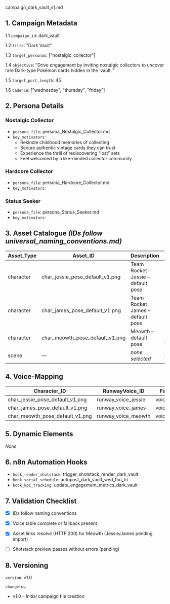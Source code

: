 campaign_dark_vault_v1.md

## 1. Campaign Metadata

1.1 `campaign_id`: dark_vault

1.2 `title`: "Dark Vault"

1.3 `target_personas`: ["nostalgic_collector"]

1.4 `objective`: "Drive engagement by inviting nostalgic collectors to uncover rare Dark-type Pokémon cards hidden in the ‘vault.’"

1.5 `target_post_length`: 45

1.6 `cadence`: ["wednesday", "thursday", "friday"]


## 2. Persona Details

### Nostalgic Collector
- `persona_file`: persona_Nostalgic_Collector.md
- `key_motivators`:
  - Rekindle childhood memories of collecting
  - Secure authentic vintage cards they can trust
  - Experience the thrill of rediscovering “lost” sets
  - Feel welcomed by a like-minded collector community

### Hardcore Collector
- `persona_file`: persona_Hardcore_Collector.md
- `key_motivators`: <!-- not targeted in this campaign -->

### Status Seeker
- `persona_file`: persona_Status_Seeker.md
- `key_motivators`: <!-- not targeted in this campaign -->


## 3. Asset Catalogue *(IDs follow universal_naming_conventions.md)*

| Asset_Type | Asset_ID | Description | Storage_URI |
| --- | --- | --- | --- |
| character | char_jessie_pose_default_v1.png | Team Rocket Jessie&nbsp;– default pose | Error: Asset sheet not found |
| character | char_james_pose_default_v1.png  | Team Rocket James – default pose  | Error: Asset sheet not found |
| character | char_meowth_pose_default_v1.png | Meowth – default pose | https://raw.githubusercontent.com/PokeAPI/sprites/master/sprites/pokemon/other/official-artwork/52.png |
| scene | — | *none selected* | — |


## 4. Voice-Mapping

| Character_ID | RunwayVoice_ID | Fallback_Voice |
| --- | --- | --- |
| char_jessie_pose_default_v1.png | runway_voice_jessie | voice_generic_001 |
| char_james_pose_default_v1.png  | runway_voice_james  | voice_generic_001 |
| char_meowth_pose_default_v1.png | runway_voice_meowth | voice_generic_002 |


## 5. Dynamic Elements
_None_


## 6. n8n Automation Hooks
- `hook_render_shotstack`: trigger_shotstack_render_dark_vault
- `hook_social_schedule`: autopost_dark_vault_wed_thu_fri
- `hook_kpi_tracking`: update_engagement_metrics_dark_vault


## 7. Validation Checklist

- [x] IDs follow naming conventions  
- [x] Voice table complete or fallback present  
- [x] Asset links resolve (HTTP 200) for Meowth (Jessie/James pending import)  
- [ ] Shotstack preview passes without errors (pending)  


## 8. Versioning

`version`: v1.0  

`changelog`  
- v1.0 – Initial campaign file creation

